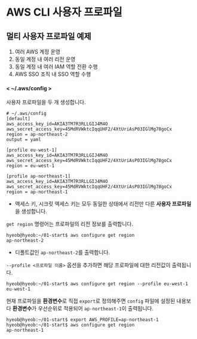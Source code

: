 # AWS CLI 사용자 프로파일

## 멀티 사용자 프로파일 예제

1. 여러 AWS 계정 운영
2. 동일 계정 내 여러 리전 운영
3. 동일 계정 내 여러 IAM 역할 전환 수행
4. AWS SSO 조직 내 SSO 역할 수행

#### < ~/.aws/config >

사용자 프로파일을 두 개 생성합니다.   
```
# ~/.aws/config
[default]
aws_access_key_id=AKIA3TM7R3RLLGIJ4M4O
aws_secret_access_key=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
region = ap-northeast-2
output = yaml

[profile eu-west-1]
aws_access_key_id=AKIA3TM7R3RLLGIJ4M4O
aws_secret_access_key=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
region = eu-west-1

[profile ap-northeast-1]
aws_access_key_id=AKIA3TM7R3RLLGIJ4M4O
aws_secret_access_key=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
region = ap-northeast-1
```   
- 액세스 키, 시크릿 액세스 키는 모두 동일한 상태에서 리전만 다른 **사용자 프로파일**을 생성합니다.

`get region` 명령어는 프로파일의 리전 정보를 출력합니다.   
```
hyeob@hyeob:~/01-start$ aws configure get region
ap-northeast-2
```   
- 디폴트값인 `ap-northeast-2`를 출력합니다.

`--profile <프로파일 이름>` 옵션을 추가하면 해당 프로파일에 대한 리전값이 출력됩니다.   
```
hyeob@hyeob:~/01-start$ aws configure get region --profile eu-west-1
eu-west-1
```

현재 프로파일을 **환경변수**로 직접 `export`로 정의해주면 `config` 파일에 설정된 내용보다 **환경변수**가 우선순위로 적용되어 `ap-northeast-1`이 출력됩니다.   
```
hyeob@hyeob:~/01-start$ export AWS_PROFILE=ap-northeast-1
hyeob@hyeob:~/01-start$ aws configure get region
ap-northeast-1
```

